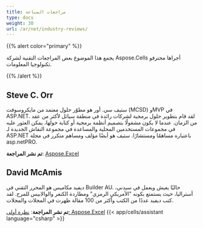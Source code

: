 ```yaml
---
title: مراجعات الصناعة
type: docs
weight: 30
url: /ar/net/industry-reviews/
---
```


{{% alert color="primary" %}} 

يجمع هذا الموضوع بعض المراجعات التقنية لشركة Aspose.Cells أجراها محترفو تكنولوجيا المعلومات.

{{% /alert %}} 
## **Steve C. Orr**
ستيف سي. أور هو مطوّر حلول معتمد من مايكروسوفت (MCSD) وMVP في ASP.NET. لقد قام بتطوير حلول برمجية لشركات رائدة في منطقة سياتل لأكثر من عقد من الزمان. عندما لا يكون مشغولًا بتصميم أنظمة برمجية أو كتابة حولها، يمكن العثور عليه في مجموعات المستخدمين المحلية والمساعدة في مجموعة النقاش الجديدة لـ ASP.NET باعتباره مساهمًا ومستشارًا. ستيف هو أيضًا مؤلف ومساهم متكرر في مجلة asp.netPRO.

**تم نشر المراجعة**: [Aspose.Excel](https://www.itprotoday.com/development-techniques-and-management/asposeexcel)
## **David McAmis**
ديفيد مكاميس هو المحرر التقني في Builder AU. حاليًا يعيش ويعمل في سيدني، أستراليا، حيث يستمتع بكونه "الأمريكي الرمزي" ومطاردة الكنغر والوالابيس للمرح. لقد كتب ديفيد عددًا من الكتب وأكثر من 100 مقالة ظهرت في المجلات والمجلات.

**تم نشر المراجعة**: [نظرة أولى: Aspose.Excel](https://www.zdnet.com/article/first-look-aspose-excel/)
{{< app/cells/assistant language="csharp" >}}
